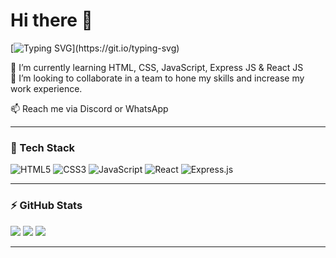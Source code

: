
# Hi there 👋

[![Typing SVG](https://readme-typing-svg.herokuapp.com?font=Fira+Code&size=25&duration=3000&pause=1000&color=4facfe&center=true&vCenter=true&width=600&lines=Hi+%F0%9F%91%8B%2C+I'm+Febriany+Renata;Web+Developer+%26+DevOps+Engineer;Always+Learning+New+Things;Welcome+to+My+GitHub+Profile!)](https://git.io/typing-svg)

🌱 I’m currently learning HTML, CSS, JavaScript, Express JS & React JS  
🤝  I’m looking to collaborate in a team to hone my skills and increase my work experience.

📫 Reach me via Discord or WhatsApp  

---

### 🚀 Tech Stack
![HTML5](https://img.shields.io/badge/html5-%23E34F26.svg?style=for-the-badge&logo=html5&logoColor=white)
![CSS3](https://img.shields.io/badge/css3-%231572B6.svg?style=for-the-badge&logo=css3&logoColor=white)
![JavaScript](https://img.shields.io/badge/javascript-%23323330.svg?style=for-the-badge&logo=javascript&logoColor=%23F7DF1E)
![React](https://img.shields.io/badge/react-%2320232a.svg?style=for-the-badge&logo=react&logoColor=%2361DAFB)
![Express.js](https://img.shields.io/badge/express.js-%23404d59.svg?style=for-the-badge&logo=express&logoColor=%2361DAFB)

---

### ⚡ GitHub Stats
![](https://github-readme-stats.vercel.app/api?username=FebrianyRenata02&show_icons=true&theme=radical)
![](https://github-readme-streak-stats.herokuapp.com/?user=FebrianyRenata02&theme=radical)
![](https://github-readme-stats.vercel.app/api/top-langs/?username=FebrianyRenata02&layout=compact&theme=radical)

---
